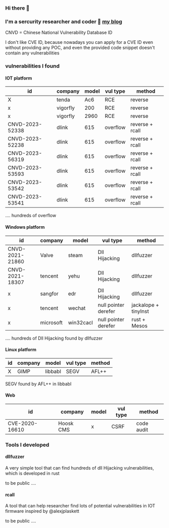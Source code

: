 ### Hi there 👋

<!--
**3072L/3072L** is a ✨ _special_ ✨ repository because its `README.md` (this file) appears on your GitHub profile.

Here are some ideas to get you started:

- 🔭 I’m currently working on ...
- 🌱 I’m currently learning ...
- 👯 I’m looking to collaborate on ...
- 🤔 I’m looking for help with ...
- 💬 Ask me about ...
- 📫 How to reach me: ...
- 😄 Pronouns: ...
- ⚡ Fun fact: ...
-->


### I'm a sercurity researcher and coder 🔭 [my blog](https://github.com/3072L/3072l.github.io)


CNVD = Chinese National Vulnerability Database ID

I don't like CVE ID, because nowadays you can apply for a CVE ID even without providing any POC, and even the provided code snippet doesn't contain any vulnerabilities

###  vulnerabilities I found


#### IOT platform

| id             | company |   model    | vul type |  method   |
| -------------- | ------- | ---------- | ---- | ------------------ |
| X              | tenda    | Ac6        | RCE  | reverse  |
| x              | vigorfly | 200      | RCE    | reverse |
| x              | vigorfly | 2960     | RCE    | reverse |
| CNVD-2023-52338 | dlink    | 615      | overflow  | reverse + rcall |
| CNVD-2023-52238	 | dlink    | 615      | overflow  | reverse + rcall |
| CNVD-2023-56319 | dlink    | 615      | overflow  | reverse + rcall |
| CNVD-2023-53593 | dlink    | 615      | overflow  | reverse + rcall |
| CNVD-2023-53542 | dlink    | 615      | overflow  | reverse + rcall |
| CNVD-2023-53541 | dlink    | 615      | overflow  | reverse + rcall |

.... hundreds of overflow



#### Windows platform

| id             | company |   model    | vul type |  method   |
| -------------- | ------- | ---------- | ---- | ------------------ |
| CNVD-2021-21860 | Valve  | steam        | Dll Hijacking | dllfuzzer |
| CNVD-2021-18307 | tencent | yehu        | Dll Hijacking | dllfuzzer |
| x               | sangfor| edr          | Dll Hijacking | dllfuzzer |
| x               |  tencent | wechat     |  null pointer derefer | jackalope + tinyInst |
| x               |  microsoft | win32cacl |  null pointer derefer |   rust +  Mesos     |

.... hundreds of Dll Hijacking found by dllfuzzer 





#### Linux platform

| id             | company |   model      | vul type            |  method   |
| -------------- | ------- | ----------   |  ------------------ |---------- |
| X              | GIMP    | libbabl      |  SEGV               | AFL++     |



SEGV found by AFL++ in libbabl


#### Web

| id             | company |   model      | vul type            |  method   |
| -------------- | ------- | ----------   |  ------------------ |---------- |
| CVE-2020-16610 |Hoosk CMS|     x        |  CSRF               | code audit|


### Tools I developed


#### dllfuzzer

A very simple tool that can find hundreds of dll Hijacking vulnerabilities, which is developed in rust

to be public ....

#### rcall

A tool that can help researcher find  lots of potential  vulnerabilities in IOT firmware inspired by @alexjplaskett

to be public ....
